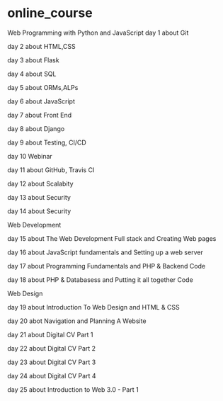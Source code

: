 # online_course
Web Programming with Python and JavaScript
day 1 
about Git

day 2
about HTML,CSS

day 3
about Flask

day 4
about SQL

day 5
about ORMs,ALPs

day 6
about JavaScript

day 7
about Front End

day 8
about Django

day 9 
about Testing, CI/CD

day 10 
Webinar

day 11
about GitHub, Travis CI

day 12
about Scalabity

day 13
about Security

day 14
about Security

Web Development

day 15
about The Web Development Full stack and Creating Web pages

day 16
about JavaScript fundamentals and Setting up a web server

day 17 
about Programming Fundamentals and PHP & Backend Code

day 18
about PHP & Databasess and  Putting it all together Code

Web Design

day 19
about Introduction To Web Design and HTML & CSS

day 20
abot Navigation and Planning A Website

day 21
about Digital CV Part 1

day 22
about Digital CV Part 2

day 23
about Digital CV Part 3

day 24
about Digital CV Part 4

day 25
about Introduction to Web 3.0 - Part 1 


